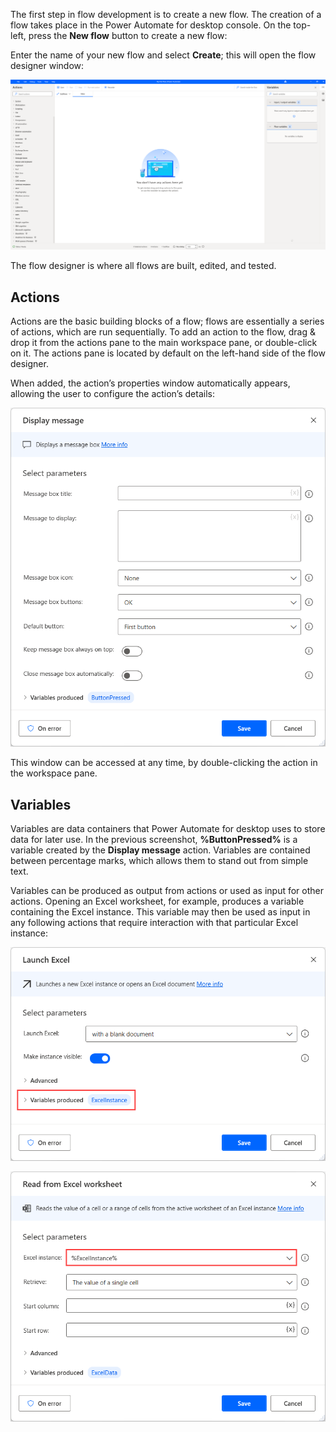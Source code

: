 The first step in flow development is to create a new flow. The creation of a flow takes place in the Power Automate for desktop console. On the top-left, press the **New flow** button to create a new flow:

Enter the name of your new flow and select **Create**; this will open the flow designer window:

![Screenshot of the flow designer with no actions added yet.](..\media\flow-designer-default.png)

The flow designer is where all flows are built, edited, and tested.

## Actions

Actions are the basic building blocks of a flow; flows are essentially a series of actions, which are run sequentially. To add an action to the flow, drag & drop it from the actions pane to the main workspace pane, or double-click on it. The actions pane is located by default on the left-hand side of the flow designer.

When added, the action’s properties window automatically appears, allowing the user to configure the action’s details:

![Screenshot of the Display message action properties dialog.](..\media\display-message-action-properties.png)

This window can be accessed at any time, by double-clicking the action in the workspace pane.

## Variables

Variables are data containers that Power Automate for desktop uses to store data for later use. In the previous screenshot, **%ButtonPressed%** is a variable created by the **Display message** action. Variables are contained between percentage marks, which allows them to stand out from simple text.

Variables can be produced as output from actions or used as input for other actions. Opening an Excel worksheet, for example, produces a variable containing the Excel instance. This variable may then be used as input in any following actions that require interaction with that particular Excel instance:

![Screenshot of the Launch Excel action properties dialog.](..\media\launch-excel-action-properties.png)

![Screenshot of the Read from Excel worksheet action properties dialog.](..\media\read-from-excel-worksheet-action-properties.png)
